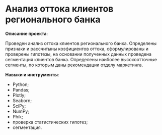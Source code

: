 # Анализ оттока клиентов регионального банка

**Описание проекта**: 

Проведен анализ оттока клиентов регионального банка. Определены признаки и рассчитыны коэфициентов оттока, сформулированы и проверены гипотезы, на основании полученных данных проведена сегментация клиентов банка. Определены наиболее высокоотточные сегменты, по которым даны рекомендации отделу маркетинга.

**Навыки и инструменты**:
* Python;
* Pandas;
* Plotly;
*  Seaborn;
*  SciPy;
*  NumPy;
*  Phik;
*  проверка статистических гипотез;
*  сегментация.
